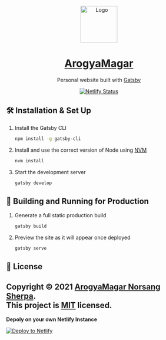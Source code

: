 <p align="center">
 <img alt="Logo" src="https://raw.githubusercontent.com/https://github.com/arogyamagar/portfolio/tree/main/static/favicon.png" width="100" />

 <a href="https://arogyamagar.netlify.app/">
	<h1 align="center" >ArogyaMagar</h1>
  </a>
</p>

<p align="center">
  Personal website
  built with <a href="https://www.gatsbyjs.org/" target="_blank">Gatsby</a>

</p>
<div align="center">

  [![Netlify Status](https://api.netlify.com/api/v1/badges/179712b6-9ccb-4b4a-94fa-1a6e940db1e9/deploy-status)](https://app.netlify.com/sites/arogyamagar/deploys)

</div>


## 🛠 Installation & Set Up

1. Install the Gatsby CLI

   ```sh
   npm install -g gatsby-cli
   ```

2. Install and use the correct version of Node using [NVM](https://github.com/nvm-sh/nvm)

   ```sh
   nvm install

3. Start the development server

   ```sh
   gatsby develop
   ```

## 🚀 Building and Running for Production

1. Generate a full static production build

   ```sh
   gatsby build
   ```

1. Preview the site as it will appear once deployed

   ```sh
   gatsby serve
   ```

## 📝 License

Copyright © 2021 [ArogyaMagar Norsang Sherpa](https://github.com/arogyamagar).<br />
This project is [MIT](https://github.com/arogyamagar/pembasherpa/blob/main/LICENSE) licensed.
---

**Depoly on your own Netlify Instance**

[![Deploy to Netlify](https://www.netlify.com/img/deploy/button.svg)](https://app.netlify.com/start/deploy?repository=https://github.com/adarshaacharya/adarshaacharya.com.np)